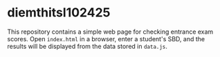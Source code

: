 # diemthitsl102425

This repository contains a simple web page for checking entrance exam scores.
Open `index.html` in a browser, enter a student's SBD, and the results will be
displayed from the data stored in `data.js`.
